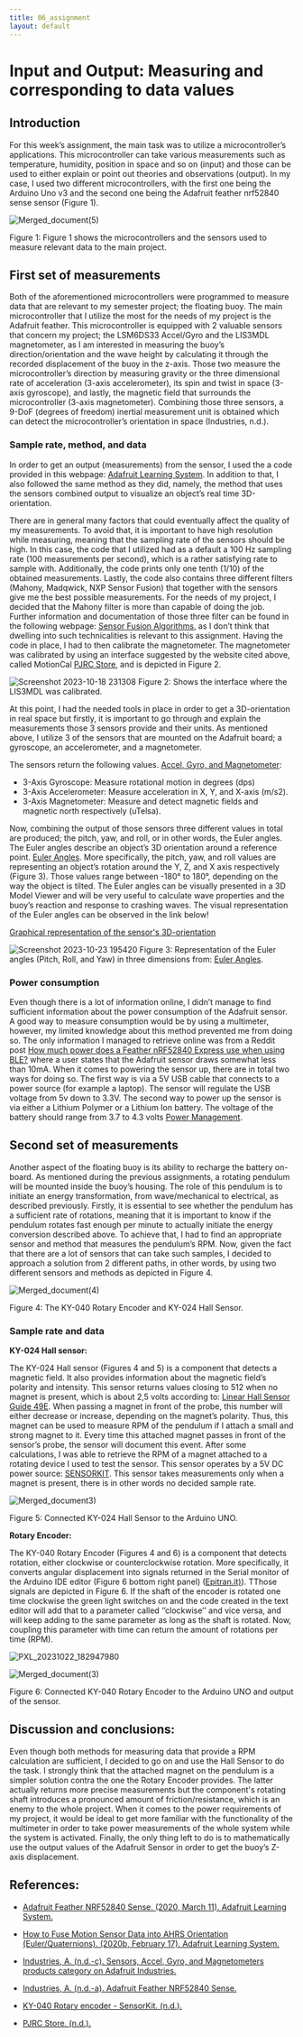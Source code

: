```yaml
---
title: 06_assignment
layout: default
---
```


# **Input and Output: Measuring and corresponding to data values**  

## **Introduction**
For this week’s assignment, the main task was to utilize a microcontroller’s applications. This microcontroller can take various measurements such as temperature, humidity, position in space and so on (input) and those can be used to either explain or point out theories and observations (output). In my case, I used two different microcontrollers, with the first one being the Arduino Uno v3 and the second one being the Adafruit feather nrf52840 sense sensor (Figure 1). 

![Merged_document(5)](https://github.com/vtryfos/vtryfos.github.io/assets/143755086/8005c517-6c8f-4692-a74a-b99d2c0384d6)

Figure 1: Figure 1 shows the microcontrollers and the sensors used to measure relevant data to the main project.


## **First set of measurements**
Both of the aforementioned microcontrollers were programmed to measure data that are relevant to my semester project; the floating buoy. The main microcontroller that I utilize the most for the needs of my project is the Adafruit feather. This microcontroller is equipped with 2 valuable sensors that concern my project; the LSM6DS33 Accel/Gyro and the LIS3MDL magnetometer, as I am interested in measuring the buoy’s direction/orientation and the wave height by calculating it through the recorded displacement of the buoy in the z-axis. Those two measure the microcontroller’s direction by measuring gravity or the three dimensional rate of acceleration  (3-axis accelerometer), its spin and twist in space (3-axis gyroscope), and lastly, the magnetic field that surrounds the microcontroller (3-axis magnetometer). Combining those three sensors, a 9-DoF (degrees of freedom) inertial measurement unit is obtained which can detect the microcontroller’s orientation in space (Industries, n.d.). 

### **Sample rate, method, and data**

In order to get an output (measurements) from the sensor, I used the a code provided in this webpage: [Adafruit Learning System](https://learn.adafruit.com/how-to-fuse-motion-sensor-data-into-ahrs-orientation-euler-quaternions/overview). In addition to that, I also followed the same method as they did, namely, the method that uses the sensors combined output to visualize an object’s real time 3D-orientation. 

There are in general many factors that could eventually affect the quality of my measurements. To avoid that, it is important to have high resolution while measuring, meaning that the sampling rate of the sensors should be high. In this case, the code that I utilized had as a default a 100 Hz sampling rate (100 measurements per second), which is a rather satisfying rate to sample with. Additionally, the code prints only one tenth (1/10) of the obtained measurements. Lastly, the code also contains three different filters (Mahony, Madqwick, NXP Sensor Fusion) that together with the sensors give me the best possible measurements. For the needs of my project, I decided that the Mahony filter is more than capable of doing the job. Further information and documentation of those three filter can be found in the following webpage: [Sensor Fusion Algorithms](https://learn.adafruit.com/how-to-fuse-motion-sensor-data-into-ahrs-orientation-euler-quaternions/sensor-fusion-algorithms), as I don’t think that dwelling into such technicalities is relevant to this assignment.
Having the code in place, I had to then calibrate the magnetometer. The magnetometer was calibrated by using an interface suggested by the website cited above, called MotionCal [PJRC Store](https://www.pjrc.com/store/prop_shield.html), and is depicted in Figure 2. 


![Screenshot 2023-10-18 231308](https://github.com/vtryfos/vtryfos.github.io/assets/143755086/09a14928-f3d4-4cab-8e02-29efe7a99d73)
Figure 2: Shows the interface where the LIS3MDL was calibrated.

At this point, I had the needed tools in place in order to get a 3D-orientation in real space but firstly,  it is important to go through and explain the measurements those 3 sensors provide and their units. As mentioned above, I utilize 3 of the sensors that are mounted on the Adafruit board; a gyroscope, an accelerometer, and a magnetometer. 

The sensors return the following values. [Accel, Gyro, and Magnetometer](https://www.adafruit.com/category/521):

* 3-Axis Gyroscope: Measure rotational motion in degrees (dps)
* 3-Axis Accelerometer: Measure acceleration in X, Y, and X-axis (m/s2).
* 3-Axis Magnetometer: Measure and detect magnetic fields and magnetic north respectively (uTelsa).

Now, combining the output of those sensors three different values in total are produced; the pitch, yaw, and roll, or in other words, the Euler angles. The Euler angles describe an object’s 3D orientation around a reference point. [Euler Angles](https://learn.adafruit.com/how-to-fuse-motion-sensor-data-into-ahrs-orientation-euler-quaternions/lets-fuse). More specifically, the pitch, yaw, and roll values are representing an object’s rotation around the Y, Z, and X axis respectively (Figure 3). Those values range between -180° to 180°, depending on the way the object is tilted. The Euler angles can be visually presented in a 3D Model Viewer and will be very useful to calculate wave properties and the buoy’s reaction and response to crashing waves. The visual representation of the Euler angles can be observed in the link below!

[Graphical representation of the sensor's 3D-orientation](https://github.com/vtryfos/vtryfos.github.io/assets/143755086/c300659a-6bdb-472a-9803-6202e5d68590)


![Screenshot 2023-10-23 195420](https://github.com/vtryfos/vtryfos.github.io/assets/143755086/3cf68d01-1ba6-4ec8-a950-e2917c47f4b9)
Figure 3: Representation of the Euler angles (Pitch, Roll, and Yaw) in three dimensions from: [Euler Angles](https://learn.adafruit.com/how-to-fuse-motion-sensor-data-into-ahrs-orientation-euler-quaternions/lets-fuse).



### **Power consumption**
Even though there is a lot of information online, I didn’t manage to find sufficient information about the power consumption of the Adafruit sensor. A good way to measure consumption would be by using a multimeter, however, my limited knowledge about this method prevented me from doing so. The only information I managed to retrieve online was from a Reddit post [How much power does a Feather nRF52840 Express use when using BLE?](https://www.reddit.com/r/adafruit/comments/ypvkgk/how_much_power_does_a_feather_nrf52840_express/) where a user states that the Adafruit sensor draws somewhat less than 10mA. When it comes to powering the sensor up, there are in total two ways for doing so. The first way is via a 5V USB cable that connects to a power source (for example a laptop). The sensor will regulate the USB voltage from 5v down to 3.3V. The second way to power up the sensor is via either a Lithium Polymer or a Lithium Ion battery. The voltage of the battery should range from 3.7 to 4.3 volts [Power Management](https://learn.adafruit.com/adafruit-feather-sense/power-management).


## **Second set of measurements**
Another aspect of the floating buoy is its ability to recharge the battery on-board. As mentioned during the previous assignments, a rotating pendulum will be mounted inside the buoy’s housing. The role of this pendulum is to initiate an energy transformation, from wave/mechanical to electrical, as described previously. Firstly, it is essential to see whether the pendulum has a sufficient rate of rotations, meaning that it is important to know if the pendulum rotates fast enough per minute to actually initiate the energy conversion described above. To achieve that, I had to find an appropriate sensor and method that measures the pendulum’s RPM. Now, given the fact that there are a lot of sensors that can take such samples, I decided to approach a solution from 2 different paths, in other words, by using two different sensors and methods as depicted in Figure 4.

![Merged_document(4)](https://github.com/vtryfos/vtryfos.github.io/assets/143755086/6675ec6b-4fd5-4607-9b99-30e51718c778)

Figure 4: The KY-040 Rotary Encoder and KY-024 Hall Sensor.

### **Sample rate and data**

**KY-024 Hall sensor:** 

The KY-024 Hall sensor (Figures 4 and 5) is a component that detects a magnetic field. It also provides information about the magnetic field’s polarity and intensity. This sensor returns values closing to 512 when no magnet is present, which is about 2,5 volts according to: [Linear Hall Sensor Guide 49E](https://www.electroschematics.com/linear-hall-sensor/). When passing a magnet in front of the probe, this number will either decrease or increase, depending on the magnet’s polarity. Thus, this magnet can be used to measure RPM of the pendulum if I attach a small and strong magnet to it. Every time this attached magnet passes in front of the sensor’s probe, the sensor will document this event. After some calculations, I was able to retrieve the RPM of a magnet attached to a rotating device I used to test the sensor. This sensor operates by a 5V DC power source: [SENSORKIT](https://sensorkit.joy-it.net/en/sensors/ky-040). This sensor takes measurements only when a magnet is present, there is in other words no decided sample rate.



![Merged_document3)](https://github.com/vtryfos/vtryfos.github.io/assets/143755086/55a08b94-0749-40dc-b5fe-520dca37cef3)

Figure 5: Connected KY-024 Hall Sensor to the Arduino UNO.

**Rotary Encoder:**

The KY-040 Rotary Encoder (Figures 4 and 6) is a component that detects rotation, either clockwise or counterclockwise rotation. More specifically, it converts angular displacement into signals returned in the Serial monitor of the Arduino IDE editor (Figure 6 bottom right panel) ([Epitran.it)](https://www.epitran.it/ebayDrive/datasheet/25.pdf)). TThose signals are depicted in Figure 6. If the shaft of the encoder is rotated one time clockwise the green light switches on and the code created in the text editor will add that to a parameter called ‘’clockwise’’ and vice versa, and will keep adding to the same parameter as long as the shaft is rotated. Now, coupling this parameter with time can return the amount of rotations per time (RPM).


![PXL_20231022_182947980](https://github.com/vtryfos/vtryfos.github.io/assets/143755086/4a651d8d-e7ca-459f-bef7-8501918c5ad1)

![Merged_document(3)](https://github.com/vtryfos/vtryfos.github.io/assets/143755086/81f5473c-a2da-41df-af5c-dc6c8649cfc8)

Figure 6: Connected KY-040 Rotary Encoder to the Arduino UNO and output of the sensor.

## **Discussion and conclusions:**

Even though both methods for measuring data that provide a RPM calculation are sufficient, I decided to go on and use the Hall Sensor to do the task. I strongly think that the attached magnet on the pendulum is a simpler solution contra the one the Rotary Encoder provides. The latter actually returns more precise measurements but the component's rotating shaft introduces a pronounced amount of friction/resistance, which is an enemy to the whole project. When it comes to the power requirements of my project, it would be ideal to get more familiar with the functionality of the multimeter in order to take power measurements of the whole system while the system is activated. Finally, the only thing left to do is to mathematically use the output values of the Adafruit Sensor in order to get the buoy’s Z-axis displacement. 

## **References:**

* [Adafruit Feather NRF52840 Sense. (2020, March 11). Adafruit Learning System.](https://learn.adafruit.com/adafruit-feather-sense/power-management)

* [How to Fuse Motion Sensor Data into AHRS Orientation (Euler/Quaternions). (2020b, February 17). Adafruit Learning System.](https://learn.adafruit.com/how-to-fuse-motion-sensor-data-into-ahrs-orientation-euler-quaternions/overview)

* [Industries, A. (n.d.-c). Sensors, Accel, Gyro, and Magnetometers products category on Adafruit Industries.](https://www.adafruit.com/category/521)

* [Industries, A. (n.d.-a). Adafruit Feather NRF52840 Sense.](https://www.adafruit.com/product/4516)

* [KY-040 Rotary encoder - SensorKit. (n.d.).](https://sensorkit.joy-it.net/en/sensors/ky-040)

* [PJRC Store. (n.d.).](https://www.pjrc.com/store/prop_shield.html)
  




